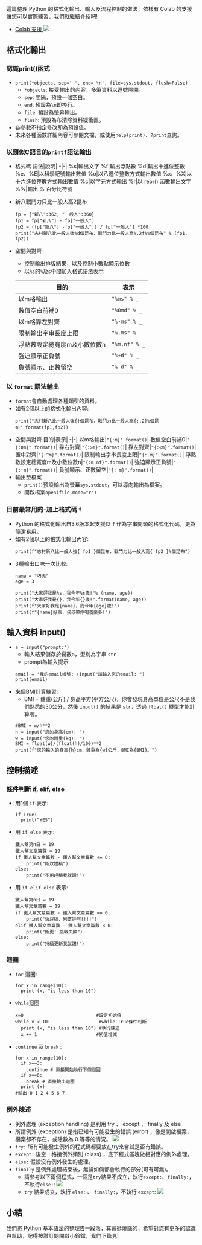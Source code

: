 這篇整理 Python 的格式化輸出、輸入及流程控制的做法，依樣有 Colab 的支援讓您可以實際練習，我們就繼續介紹吧!
- [Colab 支援 ![](https://i.imgur.com/pQnQ4tG.png)](https://colab.research.google.com/drive/1cXEKwcp1wkViYUudimLq7cvhOM5Af5lo?usp=sharing)

## 格式化輸出
### 認識print()函式

- `print(*objects, sep=' ', end='\n', file=sys.stdout, flush=False)` 
    - `*objects`: 接受輸出的內容，多筆資料以逗號隔開。
    - `sep`: 間隔，預設一個空白。
    - `end`: 預設為`\n`即換行。
    - `file`: 預設為螢幕輸出。
    - `flush`: 預設為布清除資料緩衝區。
- 各參數不指定修改即為預設值。
- 未來各種函數詳細內容可參閱文檔，或使用`help(print)`、`?print`查詢。

### 以類似C語言的`printf`語法輸出
- 格式碼
    語法|說明|
    -|-|
    %s|輸出文字
    %f|輸出浮點數
    %d|輸出十進位整數
    %e、%E|以科學記號輸出數值
    %o|以八進位整數方式輸出數值
    %x、%X|以十六進位整數方式輸出數值
    %c|以字元方式輸出
    %r|以 repr() 函數輸出文字
    %%|輸出 % 百分比符號
- 新八戰鬥力只比一般人高2昆布
    ```
    fp = {"新八":362, "一般人":360}
    fp1 = fp["新八"] - fp["一般人"]
    fp2 = (fp["新八"] -fp["一般人"]) / fp["一般人"] *100
    print("志村新八比一般人強%d個昆布，戰鬥力比一般人高%.2f%%個昆布" % (fp1, fp2))
    ```
    
- 空間與對齊
    - 控制輸出排版結果，以及控制小數點顯示位數
    - 以`%s`的`%`及`s`中間加入格式語法表示
    
    目的|表示|
    -|-|
    以m格輸出|`"%ms" % _`|
    數值空白前補0|`"%0md" % _`|
    以m格靠左對齊|`"%-ms" % _`|
    限制輸出字串長度上限|`"%.ms" % _`|
    浮點數設定總寬度m及小數位數n|`"%m.nf" % _`|
    強迫顯示正負號|`"%+d" % _`|
    負號顯示、正數留空|`"% d" % _`|
    
### 以 `format` 語法輸出
- `format`會自動處理各種類型的資料。
- 如有2個以上的格式化輸出內容:
    ```
    print("志村新八比一般人強{}個昆布，戰鬥力比一般人高{:.2}%個昆布".format(fp1,fp2))
    ```
- 空間與對齊 
    目的|表示|
    -|-|
    以m格輸出|`"{:m}".format()`|
    數值空白前補0|`"{:0m}".format()`|
    靠右對齊|`"{:>m}".format()`|
    靠左對齊|`"{:<m}".format()`|
    置中對齊|`"{:^m}".format()`|
    限制輸出字串長度上限|`"{:.m}".format()`|
    浮點數設定總寬度m及小數位數n|`"{:m.nf}".format()`|
    強迫顯示正負號|`"{:+m}".format()`|
    負號顯示、正數留空|`"{: m}".format()`|
- 輸出至檔案
    - `print()`預設輸出為螢幕`sys.stdout`，可以導向輸出為檔案。
    - 開啟檔案`open(file,mode="r")`

### 目前最常用的-加上格式碼 `f`
- Python 的格式化輸出自3.6版本起支援以 `f` 作為字串開頭的格式化代碼，更為簡潔易用。
- 如有2個以上的格式化輸出內容:
    ```
    print(f"志村新八比一般人強{ fp1 }個昆布，戰鬥力比一般人高{ fp2 }%個昆布")
    ```
- 3種輸出口味一次比較:
    ```
    name = "巧虎"
    age = 3

    print("大家好我是%s，我今年%s歲!"% (name, age))
    print("大家好我是{}，我今年{}歲!".format(name, age))
    print(f"大家好我是{name}，我今年{age}歲!")
    print(f"{name}好乖，叔叔帶你喝養樂多!")
    ```

## 輸入資料 input()
- `a = input("prompt:")`
    - 輸入結果儲存於變數a，型別為字串 `str`
    - prompt為輸入提示
    ```
    email = '我的email帳號:'+input("請輸入您的email: ")
    print(email)
    ```
- 來個BMI計算練習:
    - BMI = 體重(公斤) / 身高平方(平方公尺)，你會發現身高單位是公尺不是我們熟悉的30公分，然後 `input()` 的結果是 `str`，透過 `float()` 轉型才能計算喔。
    ```
    #BMI = w/h**2
    h = input("您的身高(cm): ")
    w = input("您的體重(kg): ")
    BMI = float(w)/(float(h)/100)**2
    print(f"您的輸入的身高{h}cm，體重為{w}公斤，BMI為{BMI}。")
    ```
## 控制描述

### 條件判斷 if, elif, else
- 用1個 `if` 表示:
    ```
    if True:
      print("YES")
    ```
- 用 `if else` 表示:
    ```
    鐵人幫第n日 = 19
    鐵人幫文章篇數 = 19 
    if 鐵人幫文章篇數 - 鐵人幫文章篇數 <= 0:
        print("斷炊趕稿")
    else: 
        print("不用趕稿我就讚!")   
    ```
- 用 `if elif else` 表示:
    ```
    鐵人幫第n日 = 19
    鐵人幫文章篇數 = 19 
    if 鐵人幫文章篇數 - 鐵人幫文章篇數 == 0:
        print("快趕稿，別富奸阿!!!!")
    elif 鐵人幫文章篇數 - 鐵人幫文章篇數 < 0:
        print("斷更! 挑戰失敗")
    else: 
        print("持續更新我就讚!")
    ```
### 迴圈
- `for` 迴圈:
    ```
    for x in range(10):
      print (x, "is less than 10")
    ```
- `while`迴圈
    ```
    x=0                           #設定初始值
    while x < 10:                  #while True條件判斷
      print (x, "is less than 10") #執行陳述
      x += 1                      #初值增減
    ```
- `continue` 及 `break` :
    ```
    for x in range(10):
      if x==3:
        continue # 直接開始執行下個迴圈
      if x==8:    
        break # 直接跳出迴圈
      print (x)
    #輸出 0 1 2 4 5 6 7
    ```
### 例外陳述
- 例外處理 (exception handling) 是利用 try 、 except 、 finally 及 else
- 所謂例外 (exception) 是指已知有可能發生的錯誤 (error) ，像是開啟檔案，檔案卻不存在，或除數為 0 等等的情況。
  ![](https://i.imgur.com/Sto7j7m.png)
- `try:` 所有可能發生例外的程式碼都要放在try來嘗試是否有錯誤。
- `except:` 後空一格接例外類別 (class) ，底下程式區塊做相對應的例外處理。
- `else:` 假設沒有例外發生的處理。
- `finally` 是例外處理結束後，無論如何都會執行的部分(可有可無)。
    - 請參考以下兩個程式，一個是`try`結果不成立，執行`except:`、`finally:`，不執行`else:`:
      ![](https://i.imgur.com/mFGUMZO.png)
    - `try` 結果成立，執行 `else:` 、 `finally:`，不執行 `except`:
      ![](https://i.imgur.com/M4MImnn.png)
## 小結
我們將 Python 基本語法的整理告一段落，其實挺燒腦的，希望對您有更多的認識與幫助，記得按讚訂閱開啟小鈴鐺，我們下篇見!
